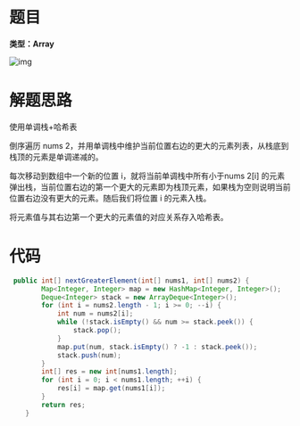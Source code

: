 # 题目

**类型：Array**

![img](https://cdn.nlark.com/yuque/0/2021/png/2941598/1635252400805-4dcffa4e-9cdd-4fc6-84c1-7ddbbe57d112.png)



# 解题思路

使用单调栈+哈希表

倒序遍历 nums 2，并用单调栈中维护当前位置右边的更大的元素列表，从栈底到栈顶的元素是单调递减的。

每次移动到数组中一个新的位置 i，就将当前单调栈中所有小于nums 2[i] 的元素弹出栈，当前位置右边的第一个更大的元素即为栈顶元素，如果栈为空则说明当前位置右边没有更大的元素。随后我们将位置 i 的元素入栈。

将元素值与其右边第一个更大的元素值的对应关系存入哈希表。







# 代码

```java
 public int[] nextGreaterElement(int[] nums1, int[] nums2) {
        Map<Integer, Integer> map = new HashMap<Integer, Integer>();
        Deque<Integer> stack = new ArrayDeque<Integer>();
        for (int i = nums2.length - 1; i >= 0; --i) {
            int num = nums2[i];
            while (!stack.isEmpty() && num >= stack.peek()) {
                stack.pop();
            }
            map.put(num, stack.isEmpty() ? -1 : stack.peek());
            stack.push(num);
        }
        int[] res = new int[nums1.length];
        for (int i = 0; i < nums1.length; ++i) {
            res[i] = map.get(nums1[i]);
        }
        return res;
    }
```